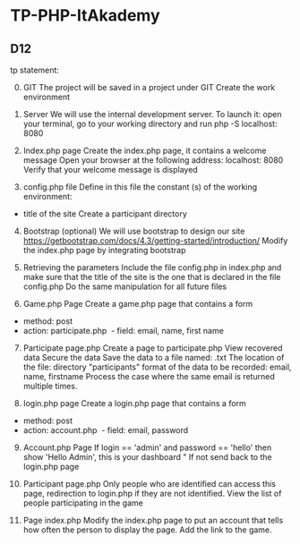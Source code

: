 # TP-PHP-ItAkademy
D12
---------------------------
tp statement:

0. GIT
The project will be saved in a project under GIT
Create the work environment

1. Server
We will use the internal development server. To launch it: open your terminal,
go to your working directory and run php -S localhost: 8080

2. Index.php page
Create the index.php page, it contains a welcome message
Open your browser at the following address: localhost: 8080
Verify that your welcome message is displayed

3. config.php file
Define in this file the constant (s) of the working environment:
- title of the site
Create a participant directory

4. Bootstrap (optional)
We will use bootstrap to design our site
https://getbootstrap.com/docs/4.3/getting-started/introduction/
Modify the index.php page by integrating bootstrap

5. Retrieving the parameters
Include the file config.php in index.php and make sure that the title of the site is the one that is
declared in the file config.php
Do the same manipulation for all future files

6. Game.php Page
Create a game.php page that contains a form
- method: post
- action: participate.php
 - field: email, name, first name
 
7. Participate page.php
Create a page to participate.php
View recovered data
Secure the data
Save the data to a file named: <user-given email> .txt
The location of the file: directory "participants"
format of the data to be recorded: email, name, firstname
Process the case where the same email is returned multiple times.

8. login.php page
Create a login.php page that contains a form
- method: post
- action: account.php
 - field: email, password
 
9. Account.php Page
If login == 'admin' and password == 'hello' then show 'Hello Admin', this is your
dashboard "
If not send back to the login.php page

10. Participant page.php
Only people who are identified can access this page, redirection to login.php
if they are not identified.
View the list of people participating in the game

11. Page index.php
Modify the index.php page to put an account that tells how often the person to
display the page.
Add the link to the game.
